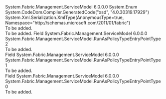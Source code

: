<Type Name="RunAsPolicyTypeEntryPointType" FullName="System.Fabric.Management.ServiceModel.RunAsPolicyTypeEntryPointType">
  <TypeSignature Language="C#" Value="public enum RunAsPolicyTypeEntryPointType" />
  <TypeSignature Language="ILAsm" Value=".class public auto ansi sealed RunAsPolicyTypeEntryPointType extends System.Enum" />
  <TypeSignature Language="DocId" Value="T:System.Fabric.Management.ServiceModel.RunAsPolicyTypeEntryPointType" />
  <TypeSignature Language="VB.NET" Value="Public Enum RunAsPolicyTypeEntryPointType" />
  <TypeSignature Language="F#" Value="type RunAsPolicyTypeEntryPointType = " />
  <AssemblyInfo>
    <AssemblyName>System.Fabric.Management.ServiceModel</AssemblyName>
    <AssemblyVersion>6.0.0.0</AssemblyVersion>
  </AssemblyInfo>
  <Base>
    <BaseTypeName>System.Enum</BaseTypeName>
  </Base>
  <Attributes>
    <Attribute>
      <AttributeName>System.CodeDom.Compiler.GeneratedCode("xsd", "4.0.30319.17929")</AttributeName>
    </Attribute>
    <Attribute>
      <AttributeName>System.Xml.Serialization.XmlType(AnonymousType=true, Namespace="http://schemas.microsoft.com/2011/01/fabric")</AttributeName>
    </Attribute>
  </Attributes>
  <Docs>
    <summary>To be added.</summary>
    <remarks>To be added.</remarks>
  </Docs>
  <Members>
    <Member MemberName="All">
      <MemberSignature Language="C#" Value="All" />
      <MemberSignature Language="ILAsm" Value=".field public static literal valuetype System.Fabric.Management.ServiceModel.RunAsPolicyTypeEntryPointType All = int32(2)" />
      <MemberSignature Language="DocId" Value="F:System.Fabric.Management.ServiceModel.RunAsPolicyTypeEntryPointType.All" />
      <MemberSignature Language="VB.NET" Value="All" />
      <MemberSignature Language="F#" Value="All = 2" Usage="System.Fabric.Management.ServiceModel.RunAsPolicyTypeEntryPointType.All" />
      <MemberType>Field</MemberType>
      <AssemblyInfo>
        <AssemblyName>System.Fabric.Management.ServiceModel</AssemblyName>
        <AssemblyVersion>6.0.0.0</AssemblyVersion>
      </AssemblyInfo>
      <ReturnValue>
        <ReturnType>System.Fabric.Management.ServiceModel.RunAsPolicyTypeEntryPointType</ReturnType>
      </ReturnValue>
      <MemberValue>2</MemberValue>
      <Docs>
        <summary>To be added.</summary>
      </Docs>
    </Member>
    <Member MemberName="Main">
      <MemberSignature Language="C#" Value="Main" />
      <MemberSignature Language="ILAsm" Value=".field public static literal valuetype System.Fabric.Management.ServiceModel.RunAsPolicyTypeEntryPointType Main = int32(1)" />
      <MemberSignature Language="DocId" Value="F:System.Fabric.Management.ServiceModel.RunAsPolicyTypeEntryPointType.Main" />
      <MemberSignature Language="VB.NET" Value="Main" />
      <MemberSignature Language="F#" Value="Main = 1" Usage="System.Fabric.Management.ServiceModel.RunAsPolicyTypeEntryPointType.Main" />
      <MemberType>Field</MemberType>
      <AssemblyInfo>
        <AssemblyName>System.Fabric.Management.ServiceModel</AssemblyName>
        <AssemblyVersion>6.0.0.0</AssemblyVersion>
      </AssemblyInfo>
      <ReturnValue>
        <ReturnType>System.Fabric.Management.ServiceModel.RunAsPolicyTypeEntryPointType</ReturnType>
      </ReturnValue>
      <MemberValue>1</MemberValue>
      <Docs>
        <summary>To be added.</summary>
      </Docs>
    </Member>
    <Member MemberName="Setup">
      <MemberSignature Language="C#" Value="Setup" />
      <MemberSignature Language="ILAsm" Value=".field public static literal valuetype System.Fabric.Management.ServiceModel.RunAsPolicyTypeEntryPointType Setup = int32(0)" />
      <MemberSignature Language="DocId" Value="F:System.Fabric.Management.ServiceModel.RunAsPolicyTypeEntryPointType.Setup" />
      <MemberSignature Language="VB.NET" Value="Setup" />
      <MemberSignature Language="F#" Value="Setup = 0" Usage="System.Fabric.Management.ServiceModel.RunAsPolicyTypeEntryPointType.Setup" />
      <MemberType>Field</MemberType>
      <AssemblyInfo>
        <AssemblyName>System.Fabric.Management.ServiceModel</AssemblyName>
        <AssemblyVersion>6.0.0.0</AssemblyVersion>
      </AssemblyInfo>
      <ReturnValue>
        <ReturnType>System.Fabric.Management.ServiceModel.RunAsPolicyTypeEntryPointType</ReturnType>
      </ReturnValue>
      <MemberValue>0</MemberValue>
      <Docs>
        <summary>To be added.</summary>
      </Docs>
    </Member>
  </Members>
</Type>